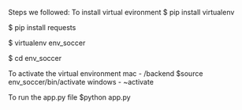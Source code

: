 Steps we followed:
To install virtual evironment
$ pip install virtualenv

$ pip install requests

$ virtualenv env_soccer

$ cd env_soccer

To activate the virtual environment
mac - /backend $source env_soccer/bin/activate
windows - ~activate

To run the app.py file
$python app.py
